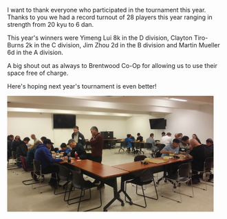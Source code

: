 <!--
.. title: 2024 Tournament Results
.. slug: 2024-tournament-results
.. date: 2024-05-10 08:32:37 UTC-06:00
.. tags: 
.. category: 
.. link: 
.. description: 
.. type: text
.. author: Vincent
-->

I want to thank everyone who participated in the tournament this year. Thanks to you we had a record turnout of 28 players this year ranging in strength from 20 kyu to 6 dan.

This year's winners were Yimeng Lui 8k in the D division, Clayton Tiro-Burns 2k in the C division, Jim Zhou 2d in the B division and Martin Mueller 6d in the A division. 

A big shout out as always to Brentwood Co-Op for allowing us to use their space free of charge.

Here's hoping next year's tournament is even better!

<img src="/assets/images/2024_tournament.jpg" style="max-width: 50vw; height: auto;"/>
